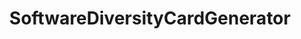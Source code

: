 ---
title: SoftwareDiversityCardGenerator
emoji: 👀
colorFrom: green
colorTo: green
sdk: gradio
sdk_version: 3.32.0
app_file: app.py
pinned: false
license: apache-2.0
---